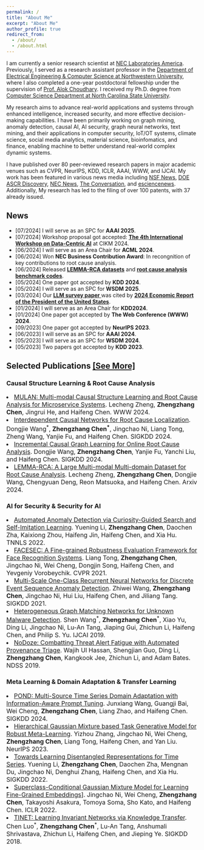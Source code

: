 ```yaml
---
permalink: /
title: "About Me"
excerpt: "About Me"
author_profile: true
redirect_from: 
  - /about/
  - /about.html
---
```



I am currently a senior research scientist at [NEC Laboratories America](https://www.nec-labs.com/research/data-science-system-security/people/zhengzhang-chen/). Previously, I served as a research assistant professor in the [Department of Electrical Engineering & Computer Science at Northwestern University](http://cucis.ece.northwestern.edu/members/zzc472/), where I also completed a one-year postdoctoral fellowship under the supervision of [Prof. Alok Choudhary](http://www.eecs.northwestern.edu/~choudhar/). I received my Ph.D. degree from [Computer Science Department at North Carolina State University](https://www.csc.ncsu.edu/). 

My research aims to advance real-world applications and systems through enhanced intelligence, increased security, and more effective decision-making capabilities. I have been primarily working on graph mining, anomaly detection, causal AI, AI security, graph neural networks, text mining, and their applications in computer security, IoT/OT systems, climate science, social media analytics, material science, bioinfomatics, and finance, enabling machine to better understand real-world complex dynamic systems. 

I have published over 80 peer-reviewed research papers in major academic venues such as CVPR, NeurIPS, KDD, ICLR, AAAI, WWW, and IJCAI. My work has been featured in various news media including [NSF News](https://www.nsf.gov/news/news_summ.jsp?cntn_id=125500&org=GEO&from=news), [DOE ASCR Discovery](https://ascr-discovery.science.doe.gov/2012/06/storm-tracking/), [NEC News](https://jpn.nec.com/press/201907/20190708_02.html), [The Conversation](https://theconversation.com/new-hurricane-detection-method-increases-predictability-9537), and [esciencenews](https://esciencenews.com/sources/physorg/2012/09/11/researchers.devise.more.accurate.method.predicting.hurricane.activity). Additionally, My research has led to the filing of over 100 patents, with 37 already issued.


News
-----
- \[07/2024\] I will serve as an SPC for <strong>AAAI 2025</strong>.
- \[07/2024\] Workshop proposal got accepted: [<strong>The 4th International Workshop on Data-Centric AI</strong>](https://data-centric-ai-dev.github.io/CIKM2024/) at CIKM 2024.
- \[06/2024\] I  will serve as an Area Chair for <strong>ACML 2024</strong>.
- \[06/2024\] Won <strong>NEC Business Contribution Award</strong>: In recongnition of key contributions to root cause analysis.
- \[06/2024\] Released [<strong>LEMMA-RCA datasets</strong>](https://lemma-rca.github.io/) and [<strong>root cause analysis benchmark codes</strong>](https://github.com/KnowledgeDiscovery/rca_baselines).
- \[05/2024\] One paper got accepted by <strong>KDD 2024</strong>.
- \[05/2024\] I will serve as an SPC for <strong>WSDM 2025</strong>.
- \[03/2024\] Our <a href="https://arxiv.org/pdf/2305.18703.pdf"><strong>LLM survey paper</strong> </a>  was cited by <a href="https://www.whitehouse.gov/cea/written-materials/2024/03/21/the-2024-economic-report-of-the-president/"> <strong>2024 Economic Report of the President of the United States</strong></a>. 
- \[01/2024\] I will serve as an Area Chair for <strong>KDD2024</strong>.
- \[01/2024\] One paper got accepted by <strong>The Web Conference (WWW) 2024</strong>.
- \[09/2023\] One paper got accepted by <strong>NeurIPS 2023</strong>.
- \[06/2023\] I will serve as an SPC for <strong>AAAI 2024</strong>.
- \[05/2023\] I will serve as an SPC for <strong>WSDM 2024</strong>.
- \[05/2023\] Two papers got accepted by <strong>KDD 2023</strong>.


Selected Publications [\[See More\]](https://zhengzhangchen.github.io/publications/)
-----
<h3>Causal Structure Learning & Root Cause Analysis</h3> 
<li>  <font size="3"><a href="https://zhengzhangchen.github.io/paper/MULAN- Multi-modal Causal Structure Learning and Root Cause Analysis for Microservice Systems.pdf" target="_blank" rel="nofollow"> MULAN: Multi-modal Causal Structure Learning and Root Cause Analysis for Microservice Systems</a>. Lecheng Zheng, <b>Zhengzhang Chen</b>, Jingrui He, and Haifeng Chen. WWW 2024. </font> </li>  
<li>  <font size="3"><a href="https://zhengzhangchen.github.io/paper/Interdependent Causal Networks for Root Cause Localization.pdf" target="_blank" rel="nofollow"> Interdependent Causal Networks for Root Cause Localization</a>. Dongjie Wang<sup>*</sup>, <b>Zhengzhang Chen<sup>*</sup></b>, Jingchao Ni, Liang Tong, Zheng Wang, Yanjie Fu, and Haifeng Chen. SIGKDD 2024.</font> </li> 
<li>  <font size="3"><a href="https://zhengzhangchen.github.io/paper/Incremental Causal Graph Learning for Online Root Cause Analysis.pdf" target="_blank" rel="nofollow"> Incremental Causal Graph Learning for Online Root Cause Analysis</a>. Dongjie Wang, <b>Zhengzhang Chen</b>, Yanjie Fu, Yanchi Liu, and Haifeng Chen. SIGKDD 2024.</font> </li>  
<li>  <font size="3"><a href="https://arxiv.org/pdf/2406.05375" target="_blank" rel="nofollow"> LEMMA-RCA: A Large Multi-modal Multi-domain Dataset for Root Cause Analysis</a>. Lecheng Zheng, <b>Zhengzhang Chen</b>, Dongjie Wang, Chengyuan Deng, Reon Matsuoka, and Haifeng Chen. Arxiv 2024.</font> </li>  

<h3> AI for Security & Security for AI</h3> 
<li> <font size="3"><a href="https://zhengzhangchen.github.io/paper/Automated_Anomaly_Detection_via_Curiosity-Guided_Search_and_Self-Imitation_Learning.pdf" target="_blank" rel="nofollow"> Automated Anomaly Detection via Curiosity-Guided Search and Self-Imitation Learning</a>. Yuening Li, <b>Zhengzhang Chen</b>, Daochen Zha, Kaixiong Zhou, Haifeng Jin, Haifeng Chen, and Xia Hu. TNNLS 2022.</font> </li> 
<li><font size="3"> <a href="https://zhengzhangchen.github.io/paper/FACESEC- A Fine-grained Robustness Evaluation Framework for Face Recognition Systems.pdf" target="_blank" rel="nofollow"> FACESEC: A Fine-grained Robustness Evaluation Framework for Face Recognition Systems</a>. Liang Tong, <b>Zhengzhang Chen</b>, Jingchao Ni, Wei Cheng, Dongjin Song, Haifeng Chen, and Yevgeniy Vorobeychik. CVPR 2021.</font> </li>  
<li> <font size="3"> <a href="https://zhengzhangchen.github.io/paper/Multi-Scale One-Class Recurrent Neural Networks for Discrete Event Sequence Anomaly Detection.pdf" target="_blank" rel="nofollow"> Multi-Scale One-Class Recurrent Neural Networks for Discrete Event Sequence Anomaly Detection</a>. Zhiwei Wang, <b>Zhengzhang Chen</b>, Jingchao Ni, Hui Liu, Haifeng Chen, and Jiliang Tang. SIGKDD 2021.</font>  </li> 
<li> <font size="3"> <a href="https://zhengzhangchen.github.io/paper/Heterogeneous_Graph_Matching_Networks_Application_to_Unknown_Malware_Detection.pdf" target="_blank" rel="nofollow"> Heterogeneous Graph Matching Networks for Unknown Malware Detection</a>. Shen Wang<sup>*</sup>, <b>Zhengzhang Chen</b><sup>*</sup>, Xiao Yu, Ding Li, Jingchao Ni, Lu-An Tang, Jiaping Gui, Zhichun Li, Haifeng Chen, and Philip S. Yu. IJCAI 2019.</font> </li> 
<li> <font size="3"> <a href="https://zhengzhangchen.github.io/paper/NODOZE- Combatting Threat Alert Fatigue with Automated Provenance Triage.pdf" target="_blank" rel="nofollow"> NoDoze: Combatting Threat Alert Fatigue with Automated Provenance Triage</a>. Wajih Ul Hassan, Shengjian Guo, Ding Li, <b>Zhengzhang Chen</b>, Kangkook Jee, Zhichun Li, and Adam Bates. NDSS 2019.</font></li> 

<h3>Meta Learning & Domain Adaptation & Transfer Learning </h3> 
<li> <font size="3"> <a href="https://zhengzhangchen.github.io/paper/POND- Multi-Source Time Series Domain Adaptation with Information-Aware Prompt Tuning.pdf" target="_blank" rel="nofollow"> POND: Multi-Source Time Series Domain Adaptation with Information-Aware Prompt Tuning</a>. Junxiang Wang, Guangji Bai, Wei Cheng, <b>Zhengzhang Chen</b>, Liang Zhao, and Haifeng Chen. SIGKDD 2024.</font> </li>
<li> <font size="3"> <a href="https://zhengzhangchen.github.io/paper/NeurIPS-2023-hierarchical-gaussian-mixture-based-task-generative-model-for-robust-meta-learning-Paper-Conference.pdf" target="_blank" rel="nofollow">Hierarchical Gaussian Mixture based Task Generative Model for Robust Meta-Learning</a>. Yizhou Zhang, Jingchao Ni, Wei Cheng, <b>Zhengzhang Chen</b>, Liang Tong, Haifeng Chen, and Yan Liu. NeurIPS 2023.</font></li>
<li> <font size="3"> <a href="https://zhengzhangchen.github.io/paper/Towards_Robust_Graph_Neural_Networks_via_Adversarial_Contrastive_Learning.pdf" target="_blank" rel="nofollow"> Towards Learning Disentangled Representations for Time Series</a>. Yuening Li, <b>Zhengzhang Chen</b>, Daochen Zha, Mengnan Du, Jingchao Ni, Denghui Zhang, Haifeng Chen, and Xia Hu. SIGKDD 2022.</font></li>
<li> <font size="3"> <a href="https://zhengzhangchen.github.io/paper/Superclass-Conditional Gaussian Mixture Model for Learning Fine-Grained Embeddings.pdf" target="_blank" rel="nofollow"> Superclass-Conditional Gaussian Mixture Model for Learning Fine-Grained Embeddings]</a>. Jingchao Ni, Wei Cheng, <b>Zhengzhang Chen</b>, Takayoshi Asakura, Tomoya Soma, Sho Kato, and Haifeng Chen. ICLR 2022.</font></li>
<li> <font size="3"> <a href="https://zhengzhangchen.github.io/paper/TINET- Learning Invariant Networks via Knowledge Transfer.pdf" target="_blank" rel="nofollow"> TINET: Learning Invariant Networks via Knowledge Transfer</a>. Chen Luo<sup>*</sup>, <b>Zhengzhang Chen</b><sup>*</sup>, Lu-An Tang, Anshumali Shrivastava, Zhichun Li, Haifeng Chen, and Jieping Ye. SIGKDD 2018. </font></li>



<!-- A data-driven personal website
======
Like many other Jekyll-based GitHub Pages templates, academicpages makes you separate the website's content from its form. The content & metadata of your website are in structured markdown files, while various other files constitute the theme, specifying how to transform that content & metadata into HTML pages. You keep these various markdown (.md), YAML (.yml), HTML, and CSS files in a public GitHub repository. Each time you commit and push an update to the repository, the [GitHub pages](https://pages.github.com/) service creates static HTML pages based on these files, which are hosted on GitHub's servers free of charge.

Many of the features of dynamic content management systems (like Wordpress) can be achieved in this fashion, using a fraction of the computational resources and with far less vulnerability to hacking and DDoSing. You can also modify the theme to your heart's content without touching the content of your site. If you get to a point where you've broken something in Jekyll/HTML/CSS beyond repair, your markdown files describing your talks, publications, etc. are safe. You can rollback the changes or even delete the repository and start over -- just be sure to save the markdown files! Finally, you can also write scripts that process the structured data on the site, such as [this one](https://github.com/academicpages/academicpages.github.io/blob/master/talkmap.ipynb) that analyzes metadata in pages about talks to display [a map of every location you've given a talk](https://academicpages.github.io/talkmap.html).

Getting started
======
1. Register a GitHub account if you don't have one and confirm your e-mail (required!)
1. Fork [this repository](https://github.com/academicpages/academicpages.github.io) by clicking the "fork" button in the top right. 
1. Go to the repository's settings (rightmost item in the tabs that start with "Code", should be below "Unwatch"). Rename the repository "[your GitHub username].github.io", which will also be your website's URL.
1. Set site-wide configuration and create content & metadata (see below -- also see [this set of diffs](http://archive.is/3TPas) showing what files were changed to set up [an example site](https://getorg-testacct.github.io) for a user with the username "getorg-testacct")
1. Upload any files (like PDFs, .zip files, etc.) to the files/ directory. They will appear at https://[your GitHub username].github.io/files/example.pdf.  
1. Check status by going to the repository settings, in the "GitHub pages" section

Site-wide configuration
------
The main configuration file for the site is in the base directory in [_config.yml](https://github.com/academicpages/academicpages.github.io/blob/master/_config.yml), which defines the content in the sidebars and other site-wide features. You will need to replace the default variables with ones about yourself and your site's github repository. The configuration file for the top menu is in [_data/navigation.yml](https://github.com/academicpages/academicpages.github.io/blob/master/_data/navigation.yml). For example, if you don't have a portfolio or blog posts, you can remove those items from that navigation.yml file to remove them from the header. 

Create content & metadata
------
For site content, there is one markdown file for each type of content, which are stored in directories like _publications, _talks, _posts, _teaching, or _pages. For example, each talk is a markdown file in the [_talks directory](https://github.com/academicpages/academicpages.github.io/tree/master/_talks). At the top of each markdown file is structured data in YAML about the talk, which the theme will parse to do lots of cool stuff. The same structured data about a talk is used to generate the list of talks on the [Talks page](https://academicpages.github.io/talks), each [individual page](https://academicpages.github.io/talks/2012-03-01-talk-1) for specific talks, the talks section for the [CV page](https://academicpages.github.io/cv), and the [map of places you've given a talk](https://academicpages.github.io/talkmap.html) (if you run this [python file](https://github.com/academicpages/academicpages.github.io/blob/master/talkmap.py) or [Jupyter notebook](https://github.com/academicpages/academicpages.github.io/blob/master/talkmap.ipynb), which creates the HTML for the map based on the contents of the _talks directory).

**Markdown generator**

I have also created [a set of Jupyter notebooks](https://github.com/academicpages/academicpages.github.io/tree/master/markdown_generator
) that converts a CSV containing structured data about talks or presentations into individual markdown files that will be properly formatted for the academicpages template. The sample CSVs in that directory are the ones I used to create my own personal website at stuartgeiger.com. My usual workflow is that I keep a spreadsheet of my publications and talks, then run the code in these notebooks to generate the markdown files, then commit and push them to the GitHub repository.

How to edit your site's GitHub repository
------
Many people use a git client to create files on their local computer and then push them to GitHub's servers. If you are not familiar with git, you can directly edit these configuration and markdown files directly in the github.com interface. Navigate to a file (like [this one](https://github.com/academicpages/academicpages.github.io/blob/master/_talks/2012-03-01-talk-1.md) and click the pencil icon in the top right of the content preview (to the right of the "Raw | Blame | History" buttons). You can delete a file by clicking the trashcan icon to the right of the pencil icon. You can also create new files or upload files by navigating to a directory and clicking the "Create new file" or "Upload files" buttons. 

Example: editing a markdown file for a talk
![Editing a markdown file for a talk](/images/editing-talk.png)

For more info
------
More info about configuring academicpages can be found in [the guide](https://academicpages.github.io/markdown/). The [guides for the Minimal Mistakes theme](https://mmistakes.github.io/minimal-mistakes/docs/configuration/) (which this theme was forked from) might also be helpful. -->
